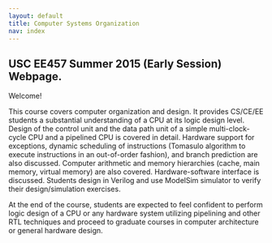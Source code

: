 ```yaml
---
layout: default
title: Computer Systems Organization
nav: index
---
```


## USC EE457 Summer 2015 (Early Session) Webpage. 

Welcome! 

This course covers computer organization and design. It provides CS/CE/EE students a substantial understanding of a CPU at its logic design level. Design of the control unit and the data path unit of a simple multi-clock-cycle CPU and a pipelined CPU is covered in detail. Hardware support for exceptions, dynamic scheduling of instructions (Tomasulo algorithm to execute instructions in an out-of-order fashion), and branch prediction are also discussed. Computer arithmetic and memory hierarchies (cache, main memory, virtual memory) are also covered. Hardware-software interface is discussed. Students design in Verilog and use ModelSim simulator to verify their design/simulation exercises.

At the end of the course, students are expected to feel confident to perform logic design of a CPU or any hardware system utilizing pipelining and other RTL techniques and proceed to graduate courses in computer architecture or general hardware design.

